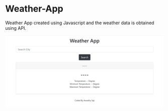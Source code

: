 # Weather-App

Weather App created using Javascript and the weather data is obtained using API.

![Desktop view](https://github.com/aswathysaji/Weather-App/blob/main/weather.jpg?raw=true)
